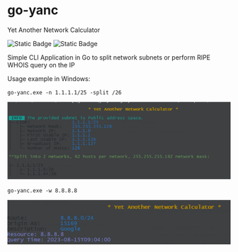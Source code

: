 # go-yanc
Yet Another Network Calculator


![Static Badge](https://img.shields.io/badge/Project-IN_PROGRESS-orange) ![Static Badge](https://img.shields.io/badge/Go-blue)

Simple CLI Application in Go to split network subnets or perform RIPE WHOIS query on the IP

Usage example in Windows: 

```
go-yanc.exe -n 1.1.1.1/25 -split /26
```
![Example](pictures/split.png)

```
go-yanc.exe -w 8.8.8.8
```
![Example](pictures/whois.png)
